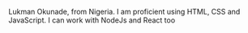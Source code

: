 Lukman Okunade, from Nigeria. I am proficient using HTML, CSS and JavaScript. I can work with NodeJs and React too
